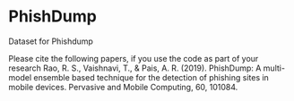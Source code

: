 # PhishDump
Dataset for Phishdump


Please cite the following papers, if you use the code as part of your research
Rao, R. S., Vaishnavi, T., & Pais, A. R. (2019). PhishDump: A multi-model ensemble based technique for the detection of phishing sites in mobile devices. Pervasive and Mobile Computing, 60, 101084.
